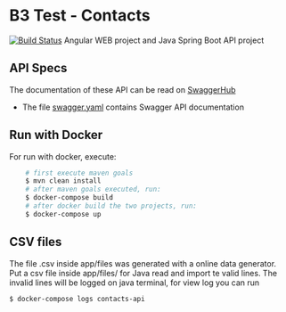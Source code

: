 # B3 Test - Contacts
[![Build Status](https://travis-ci.org/caiodearaujo/b3-test-contacts.svg?branch=master)](https://travis-ci.org/caiodearaujo/b3-test-contacts)
Angular WEB project and Java Spring Boot API project

## API Specs

The documentation of these API can be read on [SwaggerHub](https://app.swaggerhub.com/apis/caiodearaujo/ContactsAPI/1.0.0)
- The file [swagger.yaml](https://github.com/caiodearaujo/b3-test-contacts/blob/master/swagger.yaml) contains Swagger API documentation

## Run with Docker

For run with docker, execute:

```sh
    # first execute maven goals
    $ mvn clean install
    # after maven goals executed, run:
    $ docker-compose build
    # after docker build the two projects, run:
    $ docker-compose up
```

## CSV files

The file .csv inside app/files was generated with a online data generator. Put a csv file inside app/files/ for Java read and import te valid lines. The invalid lines will be logged on java terminal, for view log you can run

```sh
$ docker-compose logs contacts-api
```
